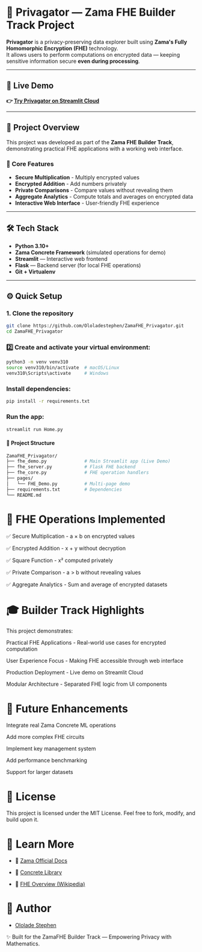 # 🔐 Privagator — Zama FHE Builder Track Project

**Privagator** is a privacy-preserving data explorer built using **Zama's Fully Homomorphic Encryption (FHE)** technology.  
It allows users to perform computations on encrypted data — keeping sensitive information secure **even during processing**.

---

## 🚀 Live Demo
**👉 [Try Privagator on Streamlit Cloud](https://privagator.streamlit.app/)**

---

## 🎯 Project Overview

This project was developed as part of the **Zama FHE Builder Track**, demonstrating practical FHE applications with a working web interface.

### 🔐 Core Features
- **Secure Multiplication** - Multiply encrypted values
- **Encrypted Addition** - Add numbers privately  
- **Private Comparisons** - Compare values without revealing them
- **Aggregate Analytics** - Compute totals and averages on encrypted data
- **Interactive Web Interface** - User-friendly FHE experience

---

## 🛠️ Tech Stack
- **Python 3.10+**
- **Zama Concrete Framework** (simulated operations for demo)
- **Streamlit** — Interactive web frontend
- **Flask** — Backend server (for local FHE operations)
- **Git + Virtualenv**

---

## ⚙️ Quick Setup

### 1. Clone the repository
```bash
git clone https://github.com/Ololadestephen/ZamaFHE_Privagator.git
cd ZamaFHE_Privagator
```


### 2️⃣ Create and activate your virtual environment:
```bash
python3 -m venv venv310
source venv310/bin/activate  # macOS/Linux
venv310\Scripts\activate     # Windows
```



### Install dependencies:
```bash
pip install -r requirements.txt
```

### Run the app:
```bash
streamlit run Home.py
```

#### 📂 Project Structure
```bash
ZamaFHE_Privagator/
├── fhe_demo.py              # Main Streamlit app (Live Demo)
├── fhe_server.py            # Flask FHE backend
├── fhe_core.py              # FHE operation handlers
├── pages/
│   └── FHE_Demo.py          # Multi-page demo
├── requirements.txt         # Dependencies
└── README.md
```

#  🧠 FHE Operations Implemented
✅ Secure Multiplication - a × b on encrypted values

✅ Encrypted Addition - x + y without decryption

✅ Square Function - x² computed privately

✅ Private Comparison - a > b without revealing values

✅ Aggregate Analytics - Sum and average of encrypted datasets

#  🎓 Builder Track Highlights
This project demonstrates:

Practical FHE Applications - Real-world use cases for encrypted computation

User Experience Focus - Making FHE accessible through web interface

Production Deployment - Live demo on Streamlit Cloud

Modular Architecture - Separated FHE logic from UI components

#  🚀 Future Enhancements
Integrate real Zama Concrete ML operations

Add more complex FHE circuits

Implement key management system

Add performance benchmarking

Support for larger datasets



# 🧾 License

This project is licensed under the MIT License.
Feel free to fork, modify, and build upon it.

# 💬 Learn More
- 🔗 [Zama Official Docs](https://docs.zama.ai)

- 🔗 [Concrete Library](https://docs.zama.ai/concrete)

- 🔗 [FHE Overview (Wikipedia)](https://en.wikipedia.org/wiki/Homomorphic_encryption)


# 👤 Author
- [Ololade Stephen](https://x.com/Ololadestephen)


✨ Built for the ZamaFHE Builder Track — Empowering Privacy with Mathematics.